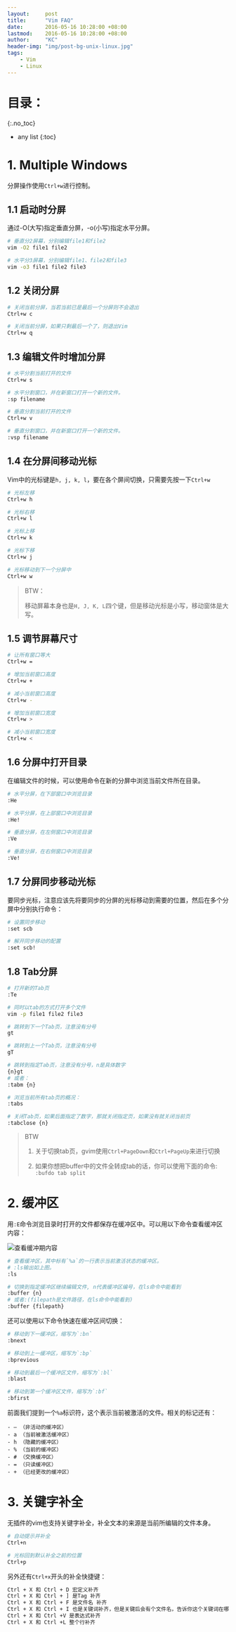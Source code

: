 ```yaml
---
layout:     post
title:      "Vim FAQ"
date:       2016-05-16 10:28:00 +08:00
lastmod: 	2016-05-16 10:28:00 +08:00
author:     "KC"
header-img: "img/post-bg-unix-linux.jpg"
tags:
    - Vim
    - Linux
---
```


# 目录：
{:.no_toc}
* any list
{:toc}

# 1. Multiple Windows

分屏操作使用`Ctrl+w`进行控制。

## 1.1 启动时分屏

通过-O(大写)指定垂直分屏，-o(小写)指定水平分屏。

```bash
# 垂直分2屏幕，分别编辑file1和file2
vim -O2 file1 file2 

# 水平分3屏幕，分别编辑file1、file2和file3
vim -o3 file1 file2 file3
```

## 1.2 关闭分屏

```bash
# 关闭当前分屏，当若当前已是最后一个分屏则不会退出
Ctrl+w c

# 关闭当前分屏，如果只剩最后一个了，则退出Vim
Ctrl+w q
```

## 1.3 编辑文件时增加分屏

```bash
# 水平分割当前打开的文件
Ctrl+w s

# 水平分割窗口，并在新窗口打开一个新的文件。
:sp filename

# 垂直分割当前打开的文件
Ctrl+w v

# 垂直分割窗口，并在新窗口打开一个新的文件。
:vsp filename
```

## 1.4 在分屏间移动光标

Vim中的光标键是`h, j, k, l`，要在各个屏间切换，只需要先按一下`Ctrl+w`

```bash
# 光标左移
Ctrl+w h

# 光标右移
Ctrl+w l

# 光标上移
Ctrl+w k

# 光标下移
Ctrl+w j

# 光标移动到下一个分屏中
Ctrl+w w
```

> BTW：
> 
> 移动屏幕本身也是`H, J, K, L`四个键，但是移动光标是小写，移动窗体是大写。

## 1.5 调节屏幕尺寸

```bash
# 让所有窗口等大
Ctrl+w =

# 增加当前窗口高度
Ctrl+w +

# 减小当前窗口高度
Ctrl+w -

# 增加当前窗口宽度
Ctrl+w >

# 减小当前窗口宽度
Ctrl+w <
```

## 1.6 分屏中打开目录

在编辑文件的时候，可以使用命令在新的分屏中浏览当前文件所在目录。

```bash
# 水平分屏，在下部窗口中浏览目录
:He

# 水平分屏，在上部窗口中浏览目录
:He!

# 垂直分屏，在左侧窗口中浏览目录
:Ve

# 垂直分屏，在右侧窗口中浏览目录
:Ve!
```

## 1.7 分屏同步移动光标

要同步光标，注意应该先将要同步的分屏的光标移动到需要的位置，然后在多个分屏中分别执行命令：

```bash
# 设置同步移动
:set scb

# 解开同步移动的配置
:set scb!
```

## 1.8 Tab分屏

```bash
# 打开新的Tab页
:Te

# 同时以tab的方式打开多个文件
vim -p file1 file2 file3

# 跳转到下一个Tab页，注意没有分号
gt

# 跳转到上一个Tab页，注意没有分号
gT

# 跳转到指定Tab页，注意没有分号，n是具体数字
{n}gt
# 或者：
:tabm {n}

# 浏览当前所有tab页的概况：
:tabs

# 关闭Tab页，如果后面指定了数字，那就关闭指定页，如果没有就关闭当前页
:tabclose {n}
```

> BTW
>
> 1. 关于切换tab页，gvim使用`Ctrl+PageDown`和`Ctrl+PageUp`来进行切换
> 
> 2. 如果你想把buffer中的文件全转成tab的话，你可以使用下面的命令:
> `:bufdo tab split`

# 2. 缓冲区

用`:E`命令浏览目录时打开的文件都保存在缓冲区中。可以用以下命令查看缓冲区内容：

![查看缓冲期内容](/attachments/2016-05-16/vim-1.png)

```bash
# 查看缓冲区，其中标有`%a`的一行表示当前激活状态的缓冲区。
# :ls输出如上图。
:ls

# 切换到指定缓冲区继续编辑文件, n代表缓冲区编号，在ls命令中能看到
:buffer {n}
# 或者:(filepath是文件路径，在ls命令中能看到)
:buffer {filepath}
```

还可以使用以下命令快速在缓冲区间切换：

```bash
# 移动到下一缓冲区，缩写为`:bn`
:bnext

# 移动到上一缓冲区，缩写为`:bp`
:bprevious

# 移动到最后一个缓冲区文件，缩写为`:bl`
:blast

# 移动到第一个缓冲区文件，缩写为`:bf`
:bfirst
```

前面我们提到一个`%a`标识符，这个表示当前被激活的文件。相关的标记还有：

```
- – （非活动的缓冲区）
- a （当前被激活缓冲区）
- h （隐藏的缓冲区）
- % （当前的缓冲区）
- # （交换缓冲区）
- = （只读缓冲区）
- + （已经更改的缓冲区）
```

# 3. 关键字补全

无插件的vim也支持关键字补全，补全文本的来源是当前所编辑的文件本身。

```bash
# 自动提示并补全
Ctrl+n

# 光标回到默认补全之前的位置
Ctrl+p
```

另外还有`Ctrl+x`开头的补全快捷键：

```bash
Ctrl + X 和 Ctrl + D 宏定义补齐
Ctrl + X 和 Ctrl + ] 是Tag 补齐
Ctrl + X 和 Ctrl + F 是文件名 补齐
Ctrl + X 和 Ctrl + I 也是关键词补齐，但是关键后会有个文件名，告诉你这个关键词在哪个文件中
Ctrl + X 和 Ctrl +V 是表达式补齐
Ctrl + X 和 Ctrl +L 整个行补齐
```